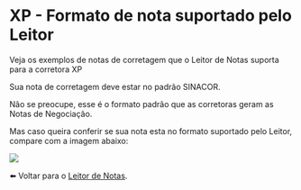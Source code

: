 # XP - Formato de nota suportado pelo Leitor

Veja os exemplos de notas de corretagem que o Leitor de Notas suporta para a corretora XP

Sua nota de corretagem deve estar no padrão SINACOR.

Não se preocupe, esse é o formato padrão que as corretoras geram as Notas de Negociação.

Mas caso queira conferir se sua nota esta no formato suportado pelo Leitor, compare com a imagem abaixo:

![](https://s3-eu-west-1.amazonaws.com/blackhole.customerly.io/attachments/froala/images/5c3d2825e38e67f9eeb0631a85fb2dae.png)

⬅️ Voltar para o [Leitor de Notas](https://leitordenotas.github.io/).
